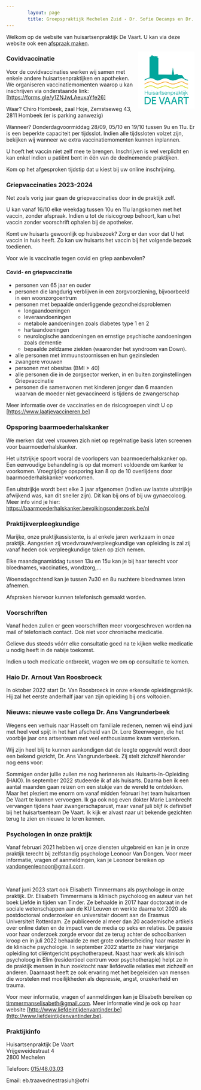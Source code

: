 ```yaml
---
        layout: page
        title: Groepspraktijk Mechelen Zuid - Dr. Sofie Decamps en Dr. Sofie Van Tongelen
---
```


Welkom op de website van huisartsenpraktijk De Vaart. U kan via deze website ook een <a href="https://www.introlution.be/clientwebsites/doctorwebsite_2/logincustom.aspx?domain=huisartsendevaart.be" target="_blank">afspraak maken</a>. 

<img src="/images/Logo_RGB.png" width="30%" align="right"/>

### Covidvaccinatie

Voor de covidvaccinaties werken wij samen met enkele andere huisartsenpraktijken en apotheken. We organiseren vaccinatiemomenten waarop u kan inschrijven via onderstaande link: [https://forms.gle/y1ZNJwLAeuxaYfe26]

Waar? Chiro Hombeek, zaal Hoje, Zemstseweg 43, 2811 Hombeek (er is parking aanwezig)

Wanneer? Donderdagvoormiddag 28/09, 05/10 en 19/10 tussen 9u en 11u. Er is een beperkte capaciteit per tijdsslot. Indien alle tijdssloten volzet zijn, bekijken wij wanneer we extra vaccinatiemomenten kunnen inplannen.

U hoeft het vaccin niet zelf mee te brengen. Inschrijven is wel verplicht en kan enkel indien u patiënt bent in één van de deelnemende praktijken.

Kom op het afgesproken tijdstip dat u kiest bij uw online inschrijving.

### Griepvaccinaties 2023-2024

Net zoals vorig jaar gaan de griepvaccinaties door in de praktijk zelf.

U kan vanaf 16/10 elke weekdag tussen 10u en 11u langskomen met het vaccin, zonder afspraak. Indien u tot de risicogroep behoort, kan u het vaccin zonder voorschrift ophalen bij de apotheker.

Komt uw huisarts gewoonlijk op huisbezoek? Zorg er dan voor dat U het vaccin in huis heeft. Zo kan uw huisarts het vaccin bij het volgende bezoek toedienen.

Voor wie is vaccinatie tegen covid en griep aanbevolen?

#### Covid- en griepvaccinatie

- personen van 65 jaar en ouder
- personen die langdurig verblijven in een zorgvoorziening, bijvoorbeeld in een woonzorgcentrum
- personen met bepaalde onderliggende gezondheidsproblemen
  - longaandoeningen
  - leveraandoeningen
  - metabole aandoeningen zoals diabetes type 1 en 2 
  - hartaandoeningen 
  - neurologische aandoeningen en ernstige psychische aandoeningen zoals dementie
  - bepaalde zeldzame ziekten (waaronder het syndroom van Down). 
- alle personen met immuunstoornissen en hun gezinsleden
- zwangere vrouwen
- personen met obesitas (BMI > 40)
- alle personen die in de zorgsector werken, in en buiten zorginstellingen
Griepvaccinatie
- personen die samenwonen met kinderen jonger dan 6 maanden waarvan de moeder niet gevaccineerd is tijdens de zwangerschap

Meer informatie over de vaccinaties en de risicogroepen vindt U op [https://www.laatjevaccineren.be]

### Opsporing baarmoederhalskanker

We merken dat veel vrouwen zich niet op regelmatige basis laten screenen voor baarmoederhalskanker.

Het uitstrijkje spoort vooral de voorlopers van baarmoederhalskanker op. Een eenvoudige behandeling is op dat moment voldoende om kanker te voorkomen. Vroegtijdige opsporing kan 8 op de 10 overlijdens door baarmoederhalskanker voorkomen.

Een uitstrijkje wordt best elke 3 jaar afgenomen (indien uw laatste uitstrijkje afwijkend was, kan dit sneller zijn). Dit kan bij ons of bij uw gynaecoloog.
Meer info vind je hier: https://baarmoederhalskanker.bevolkingsonderzoek.be/nl

### Praktijkverpleegkundige

Marijke, onze praktijkassistente, is al enkele jaren werkzaam in onze praktijk. Aangezien zij vroedvrouw/verpleegkundige van opleiding is zal zij vanaf heden ook verpleegkundige taken op zich nemen.

Elke maandagnamiddag tussen 13u en 15u kan je bij haar terecht voor bloednames, vaccinaties, wondzorg,…

Woensdagochtend kan je tussen 7u30 en 8u nuchtere bloednames laten afnemen.

Afspraken hiervoor kunnen telefonisch gemaakt worden.

### Voorschriften

Vanaf heden zullen er geen voorschriften meer voorgeschreven worden na mail of telefonisch contact. Ook niet voor chronische medicatie.

Gelieve dus steeds vóórr elke consultatie goed na te kijken welke medicatie u nodig heeft in de nabije toekomst.

Indien u toch medicatie ontbreekt, vragen we om op consultatie te komen.

### Haio Dr. Arnout Van Roosbroeck

In oktober 2022 start Dr. Van Roosbroeck in onze erkende opleidingpraktijk. Hij zal het eerste anderhalf jaar van zijn opleiding bij ons voltooien. 

### Nieuws: nieuwe vaste collega Dr. Ans Vangrunderbeek

Wegens een verhuis naar Hasselt om familiale redenen, nemen wij eind juni met heel veel spijt in het hart afscheid van Dr. Lore Steenwegen, die het voorbije jaar ons artsenteam met veel enthousiasme kwam versterken.

Wij zijn heel blij te kunnen aankondigen dat de leegte opgevuld wordt door een bekend gezicht, Dr. Ans Vangrunderbeek. Zij stelt zichzelf hieronder nog eens voor:

Sommigen onder jullie zullen me nog herinneren als Huisarts-In-Opleiding (HAIO). In september 2022 studeerde ik af als huisarts. Daarna ben ik een aantal maanden gaan reizen om een stukje van de wereld te ontdekken. Maar het pleziert me enorm om vanaf midden februari het team huisartsen De Vaart te kunnen vervoegen. Ik ga ook nog even dokter Marie Lambrecht vervangen tijdens haar zwangerschapsrust, maar vanaf juli blijf ik definitief bij het huisartsenteam De Vaart. Ik kijk er alvast naar uit bekende gezichten terug te zien en nieuwe te leren kennen.

### Psychologen in onze praktijk

Vanaf februari 2021 hebben wij onze diensten uitgebreid en kan je in onze praktijk terecht bij zelfstandig psychologe Leonoor Van Dongen. Voor meer informatie, vragen of aanmeldingen, kan je Leonoor bereiken op [vandongenleonoor@gmail.com](vandongenleonoor@gmail.com).

<br>

Vanaf juni 2023 start ook Elisabeth Timmermans als psychologe in onze praktijk. Dr. Elisabeth Timmermans is klinisch psycholoog en auteur van het boek Liefde in tijden van Tinder. Ze behaalde in 2017 haar doctoraat in de sociale wetenschappen aan de KU Leuven en werkte daarna tot 2020 als postdoctoraal onderzoeker en universitair docent aan de Erasmus Universiteit Rotterdam. Ze publiceerde al meer dan 20 academische artikels over online daten en de impact van de media op seks en relaties. De passie voor haar onderzoek zorgde ervoor dat ze terug achter de schoolbanken kroop en in juli 2022 behaalde ze met grote onderscheiding haar master in de klinische psychologie. In september 2022 startte ze haar vierjarige opleiding tot cliëntgericht psychotherapeut. Naast haar werk als klinisch psycholoog in Elim (residentieel centrum voor psychotherapie) helpt ze in de praktijk mensen in hun zoektocht naar liefdevolle relaties met zichzelf en anderen. Daarnaast heeft ze ook ervaring met het begeleiden van mensen die worstelen met moeilijkheden als depressie, angst, onzekerheid en trauma.
 
Voor meer informatie, vragen of aanmeldingen kan je Elisabeth bereiken op [timmermanselisabeth@gmail.com](timmermanselisabeth@gmail.com). Meer informatie vind je ook op haar website [http://www.liefdeintijdenvantinder.be](http://www.liefdeintijdenvantinder.be).

### Praktijkinfo

<p>
Huisartsenpraktijk De Vaart<br>
Vrijgeweidestraat 4<br>
2800 Mechelen<br>
</p>
<p>
Telefoon: <a href="tel:015/48.03.03">015/48.03.03</a>
</p>

<p>
Email: <span class="doeeensraar">eb.traavednestrasiuh@ofni</span>
</p>